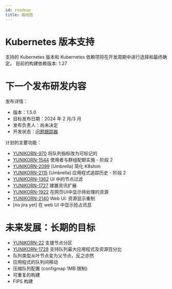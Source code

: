 ```yaml
---
id: roadmap
title: 路线图
---
```


<!--
Licensed to the Apache Software Foundation (ASF) under one
or more contributor license agreements.  See the NOTICE file
distributed with this work for additional information
regarding copyright ownership.  The ASF licenses this file
to you under the Apache License, Version 2.0 (the
"License"); you may not use this file except in compliance
with the License.  You may obtain a copy of the License at

  http://www.apache.org/licenses/LICENSE-2.0

Unless required by applicable law or agreed to in writing,
software distributed under the License is distributed on an
"AS IS" BASIS, WITHOUT WARRANTIES OR CONDITIONS OF ANY
KIND, either express or implied.  See the License for the
specific language governing permissions and limitations
under the License.
-->

# Kubernetes 版本支持
支持的 Kubernetes 版本和 Kubernetes 依赖项将在开发周期中进行选择和最终确定。
目前的构建依赖版本: 1.27

# 下一个发布研发内容
发布详情：
- 版本：1.5.0
- 目标发布日期：2024 年 2 月/3 月
- 发布负责人：尚未决定
- 开发状态：[问题跟踪器](https://issues.apache.org/jira/issues/?filter=12348416)

计划的主要功能：
- [YUNIKORN-970](https://issues.apache.org/jira/browse/YUNIKORN-970) 将队列指标改为可标记的
- [YUNIKORN-1544](https://issues.apache.org/jira/browse/YUNIKORN-1544) 使用者与群组配额实施 - 阶段 2
- [YUNIKORN-2099](https://issues.apache.org/jira/browse/YUNIKORN-2099) [Umbrella] 简化 K8shim
- [YUNIKORN-2115](https://issues.apache.org/jira/browse/YUNIKORN-2125) [Umbrella] 应用程式追踪历史 - 阶段 2
- [YUNIKORN-1362](https://issues.apache.org/jira/browse/YUNIKORN-1362) UI 中的节点过滤
- [YUNIKORN-1727](https://issues.apache.org/jira/browse/YUNIKORN-1727) 建置资讯扩展
- [YUNIKORN-1922](https://issues.apache.org/jira/browse/YUNIKORN-1922) 在网页UI中显示待处理的资源
- [YUNIKORN-2140](https://issues.apache.org/jira/browse/YUNIKORN-2140) Web UI: 资源显示重制
- [no jira yet] 在 web UI 中显示抢占讯息

# 未来发展：长期的目标
- [YUNIKORN-22](https://issues.apache.org/jira/browse/YUNIKORN-22) 支援节点分区
- [YUNIKORN-1728](https://issues.apache.org/jira/browse/YUNIKORN-1728) 支持队列最大应用程式及资源百分比
- 队列类型从叶节点变为父节点，反之亦然
- 应用程式的队列间移动
- 压缩队列配置 (configmap 1MB 限制)
- 可重复的构建
- FIPS 构建